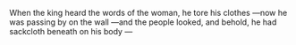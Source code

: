 When the king heard the words of the woman, he tore his clothes —now he was passing by on the wall —and the people looked, and behold, he had sackcloth beneath on his body —
